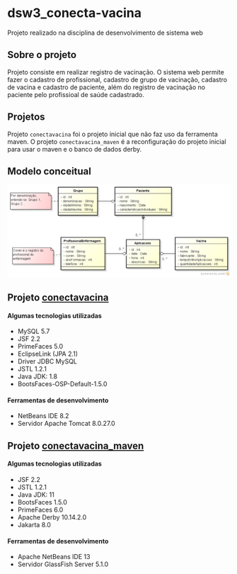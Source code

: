# dsw3_conecta-vacina
Projeto realizado na disciplina de desenvolvimento de sistema web

## Sobre o projeto
Projeto consiste em realizar registro de vacinação. O sistema web permite fazer o cadastro de profissional, cadastro de grupo de vacinação, cadastro de vacina e cadastro de paciente, além do registro de vacinação no paciente pelo profissioal de saúde cadastrado.

## Projetos
Projeto `conectavacina` foi o projeto inicial que não faz uso da ferramenta maven. O projeto `conectavacina_maven` é a reconfiguração do projeto inicial para usar o maven e o banco de dados derby.

## Modelo conceitual
![Modelo Conceitual](https://github.com/leandromelolm/dsw3_conectavacina/blob/main/conectavacina/src/java/Diagrama-Classes-Vacina.jpg)

## Projeto [conectavacina](https://github.com/leandromelolm/dsw3_conectavacina_jsf/tree/main/conectavacina)

#### Algumas tecnologias utilizadas
- MySQL 5.7
- JSF 2.2
- PrimeFaces 5.0
- EclipseLink (JPA 2.1)
- Driver JDBC MySQL
- JSTL 1.2.1
- Java JDK: 1.8
- BootsFaces-OSP-Default-1.5.0

#### Ferramentas de desenvolvimento
- NetBeans IDE 8.2
- Servidor Apache Tomcat 8.0.27.0


## Projeto [conectavacina_maven](https://github.com/leandromelolm/dsw3_conectavacina_jsf/tree/main/conectavacina_maven)

#### Algumas tecnologias utilizadas
- JSF 2.2
- JSTL 1.2.1
- Java JDK: 11
- BootsFaces 1.5.0
- PrimeFaces 6.0
- Apache Derby 10.14.2.0
- Jakarta 8.0

#### Ferramentas de desenvolvimento
- Apache NetBeans IDE 13
- Servidor GlassFish Server 5.1.0
